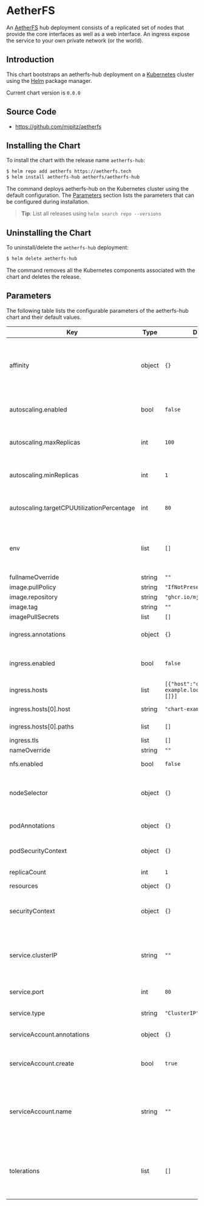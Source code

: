 # AetherFS

An [AetherFS] hub deployment consists of a replicated set of nodes that provide the core interfaces as well as a web
interface. An ingress expose the service to your own private network (or the world).

[aetherfs]: https://aetherfs.tech

## Introduction

This chart bootstraps an aetherfs-hub deployment on a [Kubernetes] cluster using the [Helm] package manager.

[kubernetes]: https://kubernetes.io
[helm]: https://helm.sh

Current chart version is `0.0.0`

## Source Code

- <https://github.com/mjpitz/aetherfs>

## Installing the Chart

To install the chart with the release name `aetherfs-hub`:

```bash
$ helm repo add aetherfs https://aetherfs.tech
$ helm install aetherfs-hub aetherfs/aetherfs-hub
```

The command deploys aetherfs-hub on the Kubernetes cluster using the default configuration.
The [Parameters](#parameters) section lists the parameters that can be configured during installation.

> **Tip**: List all releases using `helm search repo --versions`

## Uninstalling the Chart

To uninstall/delete the `aetherfs-hub` deployment:

```bash
$ helm delete aetherfs-hub
```

The command removes all the Kubernetes components associated with the chart and deletes the release.

## Parameters

The following table lists the configurable parameters of the aetherfs-hub chart and their default values.

| Key                                        | Type   | Default                                       | Description                                                                                                            |
| ------------------------------------------ | ------ | --------------------------------------------- | ---------------------------------------------------------------------------------------------------------------------- |
| affinity                                   | object | `{}`                                          | Provide scheduling preferences for pods when they are being considered for placement.                                  |
| autoscaling.enabled                        | bool   | `false`                                       | Whether to enable autoscaling for this deployment.                                                                     |
| autoscaling.maxReplicas                    | int    | `100`                                         | The maximum number of replicas to deploy.                                                                              |
| autoscaling.minReplicas                    | int    | `1`                                           | The minimum number of replicas to scale down to.                                                                       |
| autoscaling.targetCPUUtilizationPercentage | int    | `80`                                          | What CPU percentage we should scale up at.                                                                             |
| env                                        | list   | `[]`                                          | Specify environment variables used to configure other portions of the application.                                     |
| fullnameOverride                           | string | `""`                                          |                                                                                                                        |
| image.pullPolicy                           | string | `"IfNotPresent"`                              |                                                                                                                        |
| image.repository                           | string | `"ghcr.io/mjpitz/aetherfs"`                   |                                                                                                                        |
| image.tag                                  | string | `""`                                          |                                                                                                                        |
| imagePullSecrets                           | list   | `[]`                                          |                                                                                                                        |
| ingress.annotations                        | object | `{}`                                          | Annotations to add to the ingress class.                                                                               |
| ingress.enabled                            | bool   | `false`                                       | Whether to enable an ingress address for the hub.                                                                      |
| ingress.hosts                              | list   | `[{"host":"chart-example.local","paths":[]}]` | kubernetes.io/tls-acme: "true"                                                                                         |
| ingress.hosts[0].host                      | string | `"chart-example.local"`                       | The name for the service.                                                                                              |
| ingress.hosts[0].paths                     | list   | `[]`                                          | What paths are exposed.                                                                                                |
| ingress.tls                                | list   | `[]`                                          |                                                                                                                        |
| nameOverride                               | string | `""`                                          |                                                                                                                        |
| nfs.enabled                                | bool   | `false`                                       | Deploys the nfs server.                                                                                                |
| nodeSelector                               | object | `{}`                                          | Limit node selection to nodes with the matching set of labels.                                                         |
| podAnnotations                             | object | `{}`                                          | Annotations to provide directly to the pod.                                                                            |
| podSecurityContext                         | object | `{}`                                          | The security context to provide to the pod.                                                                            |
| replicaCount                               | int    | `1`                                           | The number of instances to run.                                                                                        |
| resources                                  | object | `{}`                                          |                                                                                                                        |
| securityContext                            | object | `{}`                                          | The security context to apply specifically the aetherfs-hub container.                                                 |
| service.clusterIP                          | string | `""`                                          | Request a specific service IP address for use in the cluster, or None for a headless mode.                             |
| service.port                               | int    | `80`                                          | The port to advertise the service on.                                                                                  |
| service.type                               | string | `"ClusterIP"`                                 | The type of service to create.                                                                                         |
| serviceAccount.annotations                 | object | `{}`                                          | Annotations to add to the service account.                                                                             |
| serviceAccount.create                      | bool   | `true`                                        | Specifies whether a service account should be created.                                                                 |
| serviceAccount.name                        | string | `""`                                          | The name of the service account to use. If not set and create is true, a name is generated using the fullname template |
| tolerations                                | list   | `[]`                                          | Configure rules that allow pods to run on tainted nodes. For example, running on control plane nodes.                  |
